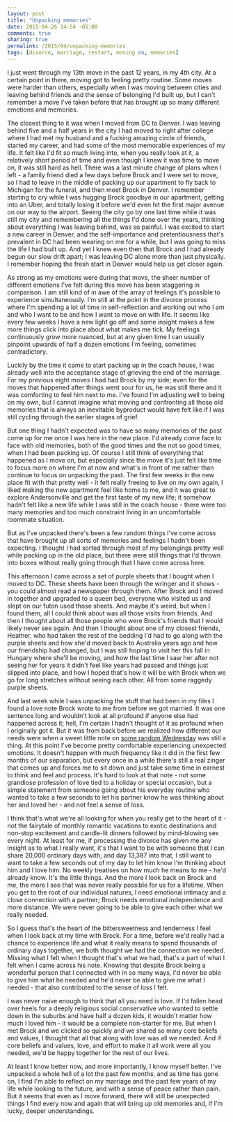 ```yaml
---
layout: post
title: "Unpacking memories"
date: 2015-04-26 14:54 -05:00
comments: true
sharing: true
permalink: /2015/04/unpacking-memories
tags: [divorce, marriage, restart, moving on, memories]
---
```


I just went through my 13th move in the past 12 years, in my 4th city. At a certain point in there, moving got to feeling pretty routine. Some moves were harder than others, especially when I was moving between cities and leaving behind friends and the sense of belonging I'd built up, but I can't remember a move I've taken before that has brought up so many different emotions and memories.

The closest thing to it was when I moved from DC to Denver. I was leaving behind five and a half years in the city I had moved to right after college where I had met my husband and a fucking amazing circle of friends, started my career, and had some of the most memorable experiences of my life. It felt like I'd fit so much living into, when you really look at it, a relatively short period of time and even though I knew it was time to move on, it was still hard as hell. There was a last minute change of plans when I left - a family friend died a few days before Brock and I were set to move, so I had to leave in the middle of packing up our apartment to fly back to Michigan for the funeral, and then meet Brock in Denver. I remember starting to cry while I was hugging Brock goodbye in our apartment, getting into an Uber, and totally losing it before we'd even hit the first major avenue on our way to the airport. Seeing the city go by one last time while it was still my city and remembering all the things I'd done over the years, thinking about everything I was leaving behind, was so painful. I was excited to start a new career in Denver, and the self-importance and pretentiousness that's prevalent in DC had been wearing on me for a while, but I was going to miss the life I had built up. And yet I knew even then that Brock and I had already begun our slow drift apart; I was leaving DC alone more than just physically. I remember hoping the fresh start in Denver would help us get closer again.

As strong as my emotions were during that move, the sheer number of different emotions I've felt during this move has been staggering in comparison. I am still kind of in awe of the array of feelings it's possible to experience simultaneously. I'm still at the point in the divorce process where I'm spending a lot of time in self-reflection and working out who I am and who I want to be and how I want to move on with life. It seems like every few weeks I have a new light go off and some insight makes a few more things click into place about what makes me tick. My feelings continuously grow more nuanced, but at any given time I can usually pinpoint upwards of half a dozen emotions I'm feeling, sometimes contradictory.

Luckily by the time it came to start packing up in the coach house, I was already well into the acceptance stage of grieving the end of the marriage. For my previous eight moves I had had Brock by my side; even for the moves that happened after things went sour for us, he was still there and it was comforting to feel him next to me. I've found I'm adjusting well to being on my own, but I cannot imagine what moving and confronting all those old memories that is always an inevitable byproduct would have felt like if I was still cycling through the earlier stages of grief.

But one thing I hadn't expected was to have so many memories of the past come up for me once I was here in the new place. I'd already come face to face with old memories, both of the good times and the not so good times, when I had been packing up. Of course I still think of everything that happened as I move on, but especially since the move it's just felt like time to focus more on where I'm at now and what's in front of me rather than continue to focus on unpacking the past. The first few weeks in the new place fit with that pretty well - it felt really freeing to live on my own again, I liked making the new apartment feel like home to me, and it was great to explore Andersonville and get the first taste of my new life; it somehow hadn't felt like a new life while I was still in the coach house - there were too many memories and too much constraint living in an uncomfortable roommate situation.

But as I've unpacked there's been a few random things I've come across that have brought up all sorts of memories and feelings I hadn't been expecting. I thought I had sorted through most of my belongings pretty well while packing up in the old place, but there were still things that I'd thrown into boxes without really going through that I have come across here.

This afternoon I came across a set of purple sheets that I bought when I moved to DC. These sheets have been through the wringer and it shows - you could almost read a newspaper through them. After Brock and I moved in together and upgraded to a queen bed, everyone who visited us and slept on our futon used those sheets. And maybe it's weird, but when I found them, all I could think about was all those visits from friends. And then I thought about all those people who were Brock's friends that I would likely never see again. And then I thought about one of my closest friends, Heather, who had taken the rest of the bedding I'd had to go along with the purple sheets and how she'd moved back to Australia years ago and how our friendship had changed, but I was still hoping to visit her this fall in Hungary where she'll be moving, and how the last time I saw her after not seeing her for years it didn't feel like years had passed and things just slipped into place, and how I hoped that's how it will be with Brock when we go for long stretches without seeing each other. All from some raggedy purple sheets.

And last week while I was unpacking the stuff that had been in my files I found a love note Brock wrote to me from before we got married. It was one sentence long and wouldn't look at all profound if anyone else had happened across it; hell, I'm certain I hadn't thought of it as profound when I originally got it. But it was from back before we realized how different our needs were when a sweet little note on [some random Wednesday](http://waitbutwhy.com/2014/02/pick-life-partner-part-2.html) was still a thing. At this point I've become pretty comfortable experiencing unexpected emotions. It doesn't happen with much frequency like it did in the first few months of our separation, but every once in a while there's still a real zinger that comes up and forces me to sit down and just take some time in earnest to think and feel and process. It's hard to look at that note - not some grandiose profession of love tied to a holiday or special occasion, but a simple statement from someone going about his everyday routine who wanted to take a few seconds to let his partner know he was thinking about her and loved her - and not feel a sense of loss.

I think that's what we're all looking for when you really get to the heart of it - not the fairytale of monthly romantic vacations to exotic destinations and non-stop excitement and candle-lit dinners followed by mind-blowing sex every night. At least for me, if processing the divorce has given me any insight as to what I really want, it's that I want to be with someone that I can share 20,000 ordinary days with, and day 13,387 into that, I still want to want to take a few seconds out of my day to let him know I'm thinking about him and I love him. No weekly treatises on how much he means to me - he'd already know. It's the little things. And the more I look back on Brock and me, the more I see that was never really possible for us for a lifetime. When you get to the root of our individual natures, I need emotional intimacy and a close connection with a partner; Brock needs emotional independence and more distance. We were never going to be able to give each other what we really needed.

So I guess that's the heart of the bittersweetness and tenderness I feel when I look back at my time with Brock. For a time, before we'd really had a chance to experience life and what it really means to spend thousands of ordinary days together, we both thought we had the connection we needed. Missing what I felt when I thought that's what we had, that's a part of what I felt when I came across his note. Knowing that despite Brock being a wonderful person that I connected with in so many ways, I'd never be able to give him what he needed and he'd never be able to give me what I needed - that also contributed to the sense of loss I felt.

I was never naive enough to think that all you need is love. If I'd fallen head over heels for a deeply religious social conservative who wanted to settle down in the suburbs and have half a dozen kids, it wouldn't matter how much I loved him - it would be a complete non-starter for me. But when I met Brock and we clicked so quickly and we shared so many core beliefs and values, I thought that all that along with love was all we needed. And if core beliefs and values, love, and effort to make it all work were all you needed, we'd be happy together for the rest of our lives.

At least I know better now, and more importantly, I know myself better. I've unpacked a whole hell of a lot the past few months, and as time has gone on, I find I'm able to reflect on my marriage and the past few years of my life while looking to the future, and with a sense of peace rather than pain. But it seems that even as I move forward, there will still be unexpected things I find every now and again that will bring up old memories and, if I'm lucky, deeper understandings.
